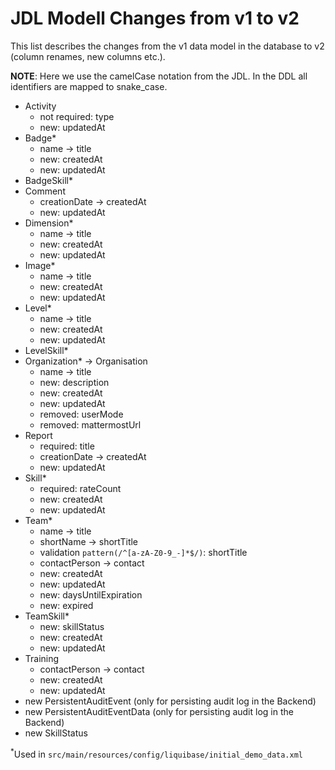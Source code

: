 # JDL Modell Changes from v1 to v2

This list describes the changes from the v1 data model in the database to v2 (column renames, new columns etc.).

**NOTE**: Here we use the camelCase notation from the JDL. In the DDL all identifiers are mapped to snake_case.

- Activity
    - not required: type
    - new: updatedAt 
- Badge* 
    - name &rarr; title
    - new: createdAt
    - new: updatedAt 
- BadgeSkill*
- Comment
    - creationDate &rarr; createdAt
    - new: updatedAt
- Dimension*
    - name &rarr; title
    - new: createdAt
    - new: updatedAt
- Image*
    - name &rarr; title
    - new: createdAt
    - new: updatedAt
- Level*
    - name &rarr; title
    - new: createdAt
    - new: updatedAt
- LevelSkill*
- Organization* &rarr; Organisation
    - name &rarr; title
    - new: description
    - new: createdAt
    - new: updatedAt
    - removed: userMode
    - removed: mattermostUrl
- Report
    - required: title
    - creationDate &rarr; createdAt
    - new: updatedAt
- Skill*
    - required: rateCount
    - new: createdAt
    - new: updatedAt
- Team*
    - name &rarr; title
    - shortName &rarr; shortTitle
    - validation `pattern(/^[a-zA-Z0-9_-]*$/)`: shortTitle
    - contactPerson &rarr; contact
    - new: createdAt
    - new: updatedAt
    - new: daysUntilExpiration
    - new: expired
- TeamSkill*
    - new: skillStatus
    - new: createdAt
    - new: updatedAt
- Training
    - contactPerson &rarr; contact
    - new: createdAt
    - new: updatedAt
- new PersistentAuditEvent (only for persisting audit log in the Backend)
- new PersistentAuditEventData (only for persisting audit log in the Backend)
- new SkillStatus

<sup>*</sup>Used in `src/main/resources/config/liquibase/initial_demo_data.xml`
